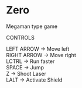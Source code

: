 # Zero
Megaman type game

CONTROLS

LEFT ARROW -> Move left\
RIGHT ARROW -> Move right\
LCTRL -> Run faster\
SPACE -> Jump\
Z -> Shoot Laser\
LALT -> Activate Shield
